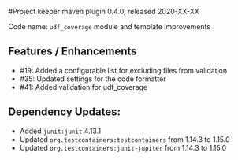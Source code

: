 #Project keeper maven plugin 0.4.0, released 2020-XX-XX

Code name: `udf_coverage` module and template improvements

## Features / Enhancements

* #19: Added a configurable list for excluding files from validation
* #35: Updated settings for the code formatter 
* #41: Added validation for udf_coverage

## Dependency Updates:

* Added `junit:junit` 4.13.1
* Updated `org.testcontainers:testcontainers` from 1.14.3 to 1.15.0
* Updated `org.testcontainers:junit-jupiter` from 1.14.3 to 1.15.0